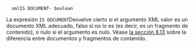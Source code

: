 ```
  xmlIS DOCUMENT- boolean
```

La expresión  `IS DOCUMENT`Devuelve cierto si el argumento XML valor es un documento XML adecuado, falso si no lo es (es decir, es un fragmento de contenido), o nulo si el  argumento es nulo. Véase [la sección 8.13](https://www.postgresql.org/docs/current/datatype-xml.html) sobre la diferencia entre documentos y fragmentos de contenido.